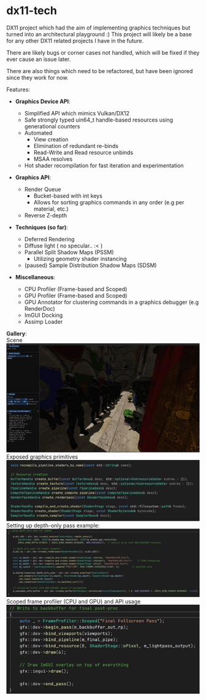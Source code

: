 # dx11-tech
DX11 project which had the aim of implementing graphics techniques but turned into an architectural playground :)
This project will likely be a base for any other DX11 related projects I have in the future.
 
There are likely bugs or corner cases not handled, which will be fixed if they ever cause an issue later.
 
There are also things which need to be refactored, but have been ignored since they work for now.
  
Features:
* __Graphics Device API__:
	* Simplified API which mimics Vulkan/DX12
	* Safe strongly typed uin64_t handle-based resources using generational counters
	* Automated
		* View creation
		* Elimination of redundant re-binds
		* Read-Write and Read resource unbinds
		* MSAA resolves
	* Hot shader recompilation for fast iteration and experimentation
	

* __Graphics API__:
	* Render Queue
		* Bucket-based with int keys
		* Allows for sorting graphics commands in any order (e.g per material, etc.)
	* Reverse Z-depth

* __Techniques (so far)__:
	* Deferred Rendering
	* Diffuse light ( no specular.. :< )
	* Parallel Split Shadow Maps (PSSM)
		* Utilizing geometry shader instancing
	* (paused) Sample Distribution Shadow Maps (SDSM)

* __Miscellaneous__:
	* CPU Profiler (Frame-based and Scoped)
	* GPU Profiler (Frame-based and Scoped)
	* GPU Annotator for clustering commands in a graphics debugger (e.g RenderDoc)
	* ImGUI Docking
	* Assimp Loader
  
__Gallery__:  
Scene  
![Alt text](gallery/ss.png?raw=true "Screenshot")  
Exposed graphics primitives  
![Alt text](gallery/ss2.png?raw=true "Screenshot2")  
Setting up depth-only pass example:  
![Alt text](gallery/ss3.png?raw=true "Screenshot3")  
Scoped frame profiler (CPU and GPU) and API usage 
![Alt text](gallery/ss4.png?raw=true "Screenshot4")  
	 



	



